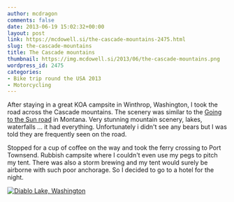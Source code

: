 ```yaml
---
author: mcdragon
comments: false
date: 2013-06-19 15:02:32+00:00
layout: post
link: https://mcdowell.si/the-cascade-mountains-2475.html
slug: the-cascade-mountains
title: The Cascade mountains
thumbnail: https://img.mcdowell.si/2013/06/the-cascade-mountains.png
wordpress_id: 2475
categories:
- Bike trip round the USA 2013
- Motorcycling
---
```


After staying in a great KOA campsite in Winthrop, Washington, I took the road across the Cascade mountains. The scenery was similar to the [Going to the Sun road](https://en.wikipedia.org/wiki/Going-to-the-Sun_Road) in Montana. Very stunning mountain scenery, lakes, waterfalls ... it had everything. Unfortunately i didn't see any bears but I was told they are frequently seen on the road.

Stopped for a cup of coffee on the way and took the ferry crossing to Port Townsend. Rubbish campsite where I couldn't even use my pegs to pitch my tent. There was also a storm brewing and my tent would surely be airborne with such poor anchorage. So I decided to go to a hotel for the night.

[![Diablo Lake, Washington](https://img.mcdowell.si/2013/06/wpid-20130618_0918391-1.jpg "Diablo Lake, Washington")](https://img.mcdowell.si/2013/06/wpid-20130618_0918391-1.jpg)
